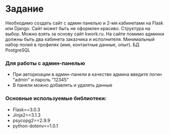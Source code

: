 # Задание
Необходимо создать сайт с админ панелью и 2-мя кабинетами на Flask или Django. Сайт может быть не оформлен красиво. Структура на выбор. Можно взять за основу сайт kwork.ru. На сайте помимо админки должны быть два кабинета заказчика и исполнителя. Минимальный набор полей в профилях (имя, контактные данные, опыт). БД PostgreSQL

### Для работы с админ-панелью
 - При авторизации в админ-панели в качестве админа введите логин "admin" и пароль "12345"
 - В панели можно добавлять и удалять данные

### Основные используемые библиотеки:
- Flask==3.0.3
- Jinja2==3.1.3
- psycopg2==2.9.9
- python-dotenv==1.0.1

